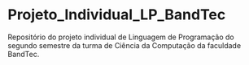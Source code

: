 # Projeto_Individual_LP_BandTec
Repositório do projeto individual de Linguagem de Programação do segundo semestre da turma de Ciência da Computação da faculdade BandTec.

